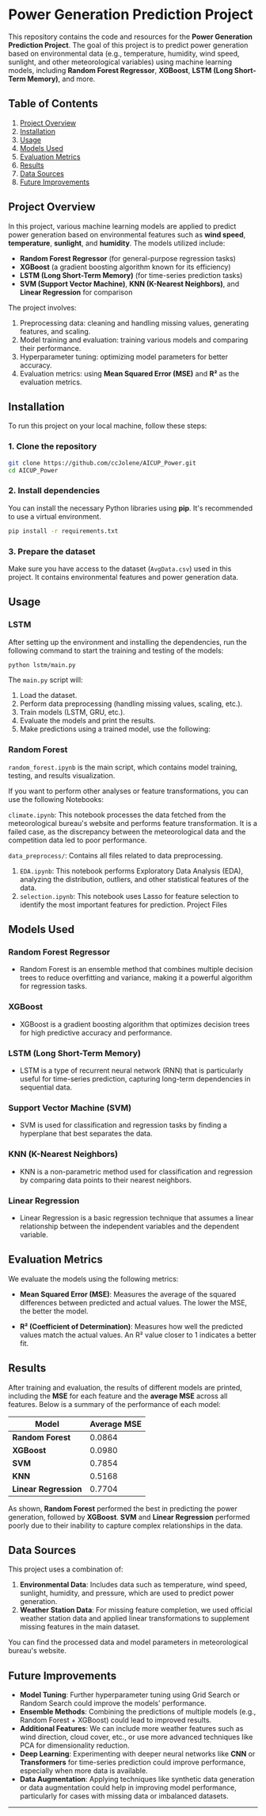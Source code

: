 # Power Generation Prediction Project

This repository contains the code and resources for the **Power Generation Prediction Project**. The goal of this project is to predict power generation based on environmental data (e.g., temperature, humidity, wind speed, sunlight, and other meteorological variables) using machine learning models, including **Random Forest Regressor**, **XGBoost**, **LSTM (Long Short-Term Memory)**, and more.

## Table of Contents
1. [Project Overview](#project-overview)
2. [Installation](#installation)
3. [Usage](#usage)
4. [Models Used](#models-used)
5. [Evaluation Metrics](#evaluation-metrics)
6. [Results](#results)
7. [Data Sources](#data-sources)
8. [Future Improvements](#future-improvements)

## Project Overview

In this project, various machine learning models are applied to predict power generation based on environmental features such as **wind speed**, **temperature**, **sunlight**, and **humidity**. The models utilized include:

- **Random Forest Regressor** (for general-purpose regression tasks)
- **XGBoost** (a gradient boosting algorithm known for its efficiency)
- **LSTM (Long Short-Term Memory)** (for time-series prediction tasks)
- **SVM (Support Vector Machine)**, **KNN (K-Nearest Neighbors)**, and **Linear Regression** for comparison

The project involves:
1. Preprocessing data: cleaning and handling missing values, generating features, and scaling.
2. Model training and evaluation: training various models and comparing their performance.
3. Hyperparameter tuning: optimizing model parameters for better accuracy.
4. Evaluation metrics: using **Mean Squared Error (MSE)** and **R²** as the evaluation metrics.

## Installation

To run this project on your local machine, follow these steps:

### 1. Clone the repository
```bash
git clone https://github.com/ccJolene/AICUP_Power.git
cd AICUP_Power
```

### 2. Install dependencies
You can install the necessary Python libraries using **pip**. It's recommended to use a virtual environment.

```bash
pip install -r requirements.txt
```

### 3. Prepare the dataset
Make sure you have access to the dataset (`AvgData.csv`) used in this project. It contains environmental features and power generation data. 

## Usage

### LSTM
After setting up the environment and installing the dependencies, run the following command to start the training and testing of the models:

```bash
python lstm/main.py
```

The `main.py` script will:
1. Load the dataset.
2. Perform data preprocessing (handling missing values, scaling, etc.).
3. Train models (LSTM, GRU, etc.).
4. Evaluate the models and print the results.
5. Make predictions using a trained model, use the following:

### Random Forest
`random_forest.ipynb` is the main script, which contains model training, testing, and results visualization.

If you want to perform other analyses or feature transformations, you can use the following Notebooks:

`climate.ipynb`: This notebook processes the data fetched from the meteorological bureau's website and performs feature transformation. It is a failed case, as the discrepancy between the meteorological data and the competition data led to poor performance.

`data_preprocess/`: Contains all files related to data preprocessing.
1. `EDA.ipynb`: This notebook performs Exploratory Data Analysis (EDA), analyzing the distribution, outliers, and other statistical features of the data.
2. `selection.ipynb`: This notebook uses Lasso for feature selection to identify the most important features for prediction.
Project Files

## Models Used

### Random Forest Regressor
- Random Forest is an ensemble method that combines multiple decision trees to reduce overfitting and variance, making it a powerful algorithm for regression tasks.

### XGBoost
- XGBoost is a gradient boosting algorithm that optimizes decision trees for high predictive accuracy and performance.

### LSTM (Long Short-Term Memory)
- LSTM is a type of recurrent neural network (RNN) that is particularly useful for time-series prediction, capturing long-term dependencies in sequential data.

### Support Vector Machine (SVM)
- SVM is used for classification and regression tasks by finding a hyperplane that best separates the data.

### KNN (K-Nearest Neighbors)
- KNN is a non-parametric method used for classification and regression by comparing data points to their nearest neighbors.

### Linear Regression
- Linear Regression is a basic regression technique that assumes a linear relationship between the independent variables and the dependent variable.

## Evaluation Metrics

We evaluate the models using the following metrics:

- **Mean Squared Error (MSE)**: Measures the average of the squared differences between predicted and actual values. The lower the MSE, the better the model.
  
- **R² (Coefficient of Determination)**: Measures how well the predicted values match the actual values. An R² value closer to 1 indicates a better fit.

## Results

After training and evaluation, the results of different models are printed, including the **MSE** for each feature and the **average MSE** across all features. Below is a summary of the performance of each model:

| **Model**           | **Average MSE** |
|---------------------|-----------------|
| **Random Forest**    | 0.0864          |
| **XGBoost**          | 0.0980          |
| **SVM**              | 0.7854          |
| **KNN**              | 0.5168          |
| **Linear Regression**| 0.7704          |

As shown, **Random Forest** performed the best in predicting the power generation, followed by **XGBoost**. **SVM** and **Linear Regression** performed poorly due to their inability to capture complex relationships in the data.

## Data Sources

This project uses a combination of:
1. **Environmental Data**: Includes data such as temperature, wind speed, sunlight, humidity, and pressure, which are used to predict power generation.
2. **Weather Station Data**: For missing feature completion, we used official weather station data and applied linear transformations to supplement missing features in the main dataset.

You can find the processed data and model parameters in meteorological bureau's website.

## Future Improvements

- **Model Tuning**: Further hyperparameter tuning using Grid Search or Random Search could improve the models’ performance.
- **Ensemble Methods**: Combining the predictions of multiple models (e.g., Random Forest + XGBoost) could lead to improved results.
- **Additional Features**: We can include more weather features such as wind direction, cloud cover, etc., or use more advanced techniques like PCA for dimensionality reduction.
- **Deep Learning**: Experimenting with deeper neural networks like **CNN** or **Transformers** for time-series prediction could improve performance, especially when more data is available.
- **Data Augmentation**: Applying techniques like synthetic data generation or data augmentation could help in improving model performance, particularly for cases with missing data or imbalanced datasets.

---
